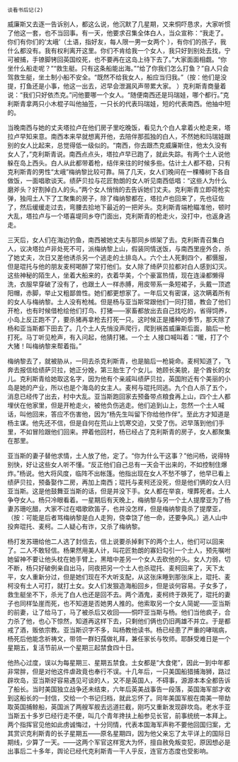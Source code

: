     谈看书后记(2) 

   威廉斯又去逐一告诉别人，都这么说，他沉默了几星期，又来恫吓恳求，大家听惯了他这一套，也不当回事。有一天，他要求召集全体白人，当众宣称：“我走了。你们有你们的‘太峨’（土语，指好友，每人限一男一女两个 ），有你们的孩子，我什么都没有。我有权利离开这里。你们不肯给我一个女人，我只好到别处去找，宁可被捕，手镣脚铐回英国绞死，也不要再在这岛上待下去了。”大家面面相觑。“你坐什么船走呢？”“救生艇。只有这条船能出海。”“给了你我们怎么打鱼？”自人只会驾救生艇，坐土制小船不安全。“既然不给我女人，船应当归我。”（按：他们是没提，打鱼还是小事，他这一出去，迟早会泄漏风声带累大家。 ）克利斯青商量着说：“我们只好依杰克。”问他要哪一个女人。“随便南西还是玛瑞娃，哪个都行。”克利斯青拿两只小木棍子叫他抽签，一只长的代表玛瑞娃，短的代表南西。他抽中短的。

   当晚南西与她的丈夫塔拉卢在他们房子里吃晚饭，看见九个白人拿着火枪走来，塔拉卢早知来意。南西本来早就想离开他，去陪伴那孤独的白人，不然她和玛瑞娃跟别的女人比起来，总觉得低一级似的。“南西，你去跟杰克威廉斯住，他太久没有女人了，”克利斯青说。南西点点头，塔拉卢早已跑了，就此失踪。有两个土人说他躲在岛上西头。白人从此都带着枪，结伴来往的时候多些。估计土人都不稳，只有克利斯青的男性“太峨”梅纳黎比较可靠。隔了几天，女人们晚间在一棵椿树下各自做饭，一面唱歌谈天。绩萨贝拉与花匠勃朗的女人听见南西低唱：“这些人为什么磨斧头？好割掉白人的头。”两个女人悄悄的去告诉她们丈夫。克利斯青立即荷枪实弹，独闯土人下了工聚集的房子，除了梅纳黎都在，塔拉卢也回来了，先也征佐了，然后缓缓走过去，弯腰去拾地下最近的一把斧头。克利斯青端枪瞄准他，顿时大乱，塔拉卢与一个塔喜堤同乡夺门面出，克利斯青的枪走火，没打中，也返身逃走。

   三天后，女人们在海边钓鱼，南西被她丈夫与那同乡绑架了去。克利斯青召集白人，议决塔拉卢非处死不可，派梅纳黎上山，假装同情送饭，与南西里座外合，杀了她丈夫，次日又差他诱杀另一个逃走的土排岛人。六个土人死剩四个，都慑服，但是琨托与他的朋友麦柯喝醉了常打他们。女人除了绮萨贝拉都对白人感到幻灭。这些神秘的陌生人，坐着大船来的，衣着华美，个个豪富热情，现在连澡都懒得洗，衣服早穿破了没有了，也跟土人一样赤膊，用皮带系一条短裙子，头戴一顶遮阳帽，赤脚，举止又粗鄙兽性。她们都更想家了。一年后又有密谋，这次瞒着所有的女人与梅纳黎。土人没有枪械。但是杨与亚当斯常跟他们一同打猎，教会了他们开枪，也有时候借枪绘他们打鸟、打猪——家畜都放出去自己找吃的，省得饲养，小岛上反正跑不了，要杀猪再拿枪去打死一只。这时候正是播种的季节，那天除了杨和亚当斯都下田去了。几个土人先悄没声爬行，爬到祸首威廉斯后面，脑后一枪打死。马丁听见枪声，有入问起，他猜打猪。一个土 人接口喊叫着：“暖，打了个大猪！叫梅纳黎来帮着指。”

   梅纳黎去了，就被胁从，一同去杀克利斯青，也是脑后一枪毙命。麦柯知道了，飞奔去报信给绩萨贝拉，她正分娩，第三胎生了个女儿。她顾长美貌，是个酋长的女儿。克利斯青给她取这名字，因为他有个亲戚叫绩萨贝拉，英国附近有个美丽的小岛是她的产业，所以也是个海岛的女主人。麦柯与琨托同逃。九个白人杀了五个，消息已经传了出去，村中大乱。亚当斯跑回家去预备带点粮食再上山，四个土人都埋伏在他家里，但是开枪走火，被他负伤逃走。他们追到山上，忽然一个土人喊话，叫他回来，答应不伤害他，因为“杨先生叫留下你给他作伴”。至此方才知道是杨主谋。他先还不信，但是自何在荒山上饥寒交迫，又受了伤。迟早落到他们手里，不如冒险跟他们回来。押着他回村，杨已经占了克利斯青的房子，女人都聚集在那里。

   亚当斯的妻子替他求情，土人放了他，定了。“你为什么干这事？”他问杨，说得特别快，好让这些女人听不懂。“反正他们自己总有一天会干出来的，不如控制住爆炸。”杨说。他大将风度，临阵不出帐篷。他指出现在女人不愁不够了，他早已看上绩萨贝拉，预备娶作二房，再加上南西；琨托与麦柯还没死，但是他们俩的女人归亚当斯。这是他鼓舞亚当斯的话，但是并没下手。女人都在举哀，埋葬死者。土人争夺女人。杨只冷眼看着。一星期后有天晚上，梅纳黎与另一个土人提摩亚为了杨妻苏珊吃醋，大家不过在唱歌欧笛子，也并没怎样，但是梅纳黎竟杀了提摩亚，（按：可能是后者骂梅纳黎是白人走狗，侥幸饶了他一命，还要争风。）逃人山中投奔琨托、麦柯。二人疑心有诈，又杀了梅纳黎。

   杨打发苏珊给他二人选了封信去，信上说要杀掉剩下的两个土人，他们可以回来了。二人不敢轻信。杨果然用美人计，叫花匠勃朗的寡妇勾引一个土人，预先嘱咐她留神不要让他头枕在她手臂上，黑暗中差另一个女人去砍他的头。女人力弱，切不断，杨只好破例亲自出马，同夜把另一个土人也杀琨托、麦柯回来了，天下太平，女人重新分过，但是她们现在不大听支配，从这张床睡到那张床上，琨托、麦柯没有土人可打，就打土女。女人们发狠造海船回乡，但是谈何容易。子女多了，救生艇坐不下，杀光了白人也还是回不去。两个酒鬼，麦柯终于跌死了，琨托的妻子也同样坠崖而死，也不知道是否她男人推的。他索取另一个女人简妮——亚当斯的前妻，让了给马丁，马了被杀后又收回——恫吓亚当斯与杨。他们当他疯子，合力杀了他，也心下惊然，知道再这样下去，只剩他们俩也仍旧两雄不并立。于是都戒了酒，贩依宗教。亚当斯识字不多，叫杨教他读书。杨已经患了严重的哮喘病，杨死后他能念祈祷文，带领一群妇孺做礼拜，兼任家长与牧师。耶酥受难日是一个星期五，复活节前从一个星期三起禁食四十日。

   他热心过度，误以为每星期三、星期五禁食。土女都是“大食佬”，因此一到中年都非常胖，但是对他这件虐政竟也奉行不误。十几年后，一只美国船猎捕海狮，路过辟坎岛，亚当斯好容易遇见可谈的人，又不是英国人，不碍事，源源本本全都告诉了船长。当时美国独立战争还未结束，六年后英美战事告一段落，英国海军部才收到这船长的一封信，交给一个书记归档，就此忘怀了。同年美国军舰在南美一带劫取英国捕鲸船，英国派了两艘军舰去远道拦截，刚巧又重新发现辟坎岛。老水手亚当斯五十多岁已经行走不便，叫几个青年搀扶上船参见长官，前事统统一本拜上。两个指挥官见他如此虏诚悔过，十分同情，代表本国海军声称不要他回国归案，尤其赏识克利斯青的长子星期五——原名星期四，因为他父亲忘了太平详上的国际日期线，少算了一天。——这两个军官这样宽大为怀，擅自赦免叛变犯，原因想必是出事后二十多年，舆论已经代克利斯青一干人乎反，连官方态度也受影响。

